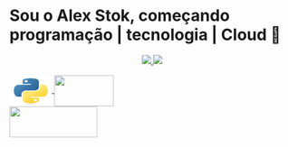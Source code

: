 # Sou o Alex Stok, começando programação | tecnologia | Cloud 👋

<div align = "center">
  <a href="https://github.com/alexstok">
  <img height = "180em" src = "https://github-readme-stats.vercel.app/api?username=alexstok&show_icons=true&theme=dracula&include_all_commits=true&count_private=true" />
  <img height = "180em" src = "https://github-readme-stats.vercel.app/api/top-langs/?username=alexstok&layout=compact&langs_count=7&theme=dracula" />
</div>
<div style = "display: inline_block"> <br>
  <img align = "center" alt = "" height = "55" width = "75" src = "https://raw.githubusercontent.com/devicons/devicon/master/icons/python/python-original.svg">
  <img align = "center" alt = "" height = "55" width = "105" src = "https://img.shields.io/badge/Amazon_AWS-232F3E?style=for-the-badge&logo=amazon-aws&logoColor=white">
</div>
<div>
  <a href="https://www.linkedin.com/in/alex-stok" target="_blank"> <img align = "center" alt = "" height = "55" width = "155" img src = "https://img.shields.io/badge/LinkedIn-0077B5?style=for-the-badge&logo=linkedin&logoColor=white"target =" _ blank "> </a>
</div>

